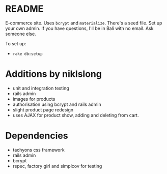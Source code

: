 # README

E-commerce site. Uses `bcrypt` and `materialize`. There's a seed file. Set up your own admin. If you have questions, I'll be in Bali with no email. Ask someone else.

To set up:

* `rake db:setup`

# Additions by niklslong

  * unit and integration testing
  * rails admin
  * images for products
  * authorisation using bcrypt and rails admin
  * slight product page redesign
  * uses AJAX for product show, adding and deleting from cart.

# Dependencies
  
  * tachyons css framework
  * rails admin
  * bcrypt
  * rspec, factory girl and simplcov for testing


